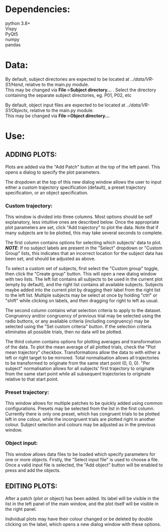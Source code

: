 # Dependencies:
python 3.8+  
Vispy  
PyQt5  
numpy  
pandas  


# Data:
By default, subject directories are expected to be located at *../data/VR-S1/Hand*, relative to the
main.py module.  
This may be changed via **File**->**Subject directory...** . Select the directory containing the separate
subject directories, eg. P01, P02, etc

By default, object input files are expected to be located at *../data/VR-S1/Objects*, relative to the
main.py module.  
This may be changed via **File**->**Object directory...**

# Use:
## ADDING PLOTS:
Plots are added via the "Add Patch" button at the top of the left panel. This opens a dialog to
specify the plot parameters.

The dropdown at the top of this new dialog window allows the user to input either a custom
trajectory specification (default), a preset trajectory specification, or an object specification.

### Custom trajectory:
This window is divided into three columns. Most options should be self explanatory, less intuitive
ones are described below.
Once the appropriate plot parameters are set, click "Add trajectory" to plot the data. Note that if
many subjects are to be plotted, this may take several seconds to complete.

The first column contains options for selecting which subjects' data to plot.
***NOTE***: If no subject labels are present in the "Select" dropdown or "Custom Group" lists, this indicates
that an incorrect location for the subject data has been set, and should be adjusted as above.

To select a custom set of subjects, first select the "Custom group" toggle, then click the "Create
group" button. This will open a new dialog window with two lists. The left list contains all
subjects to be used in the current plot (empty by default), and the right list contains all
available subjects. 
Subjects maybe added into the current plot by dragging their label from the right list to the left
list. Multiple subjects may be select at once by holding "ctrl" or "shift" while clicking on
labels, and then dragging for right to left as usual.

The second column contains what selection criteria to apply to the dataset. Congruency and/or congruency of
previous trial may be selected using the radio buttons, or any available criteria (including congruency) may be selected using the "Set custom criteria" button.
If the selection criteria eliminates all possible trials, then no data will be plotted.

The third column contains options for plotting averages and transformation of the data. To plot the
mean average of all plotted trials, check the "Plot mean trajectory" checkbox.
Transformations allow the data to with either a left or right target to be mirrored.
Total normalisation allows all trajectories to be transformed to originate from the same start
point (0, 0, 0).
"Per subject" normalisation allows for all subjects' first trajectory to originate from the same start point while
all subsequent trajectories to originate relative to that start point.

### Preset trajectory:
This window allows for multiple patches to be quickly added using common configurations.
Presets may be selected from the list in the first column.
Currently there is only one preset, which has congruent trials to be plotted left in one colour, while the
incongruent trials are plotted right in another colour. Subject selection and colours may be
adjusted as in the previous window.

### Object input:
This window allows data files to be loaded which specify parameters for one or more objects.
Firstly, the "Select input file" is used to choose a file.
Once a valid input file is selected, the "Add object" button will be enabled to press and add the
objects.


## EDITING PLOTS:
After a patch (plot or object) has been added. Its label will be visible in the list in the left
panel of the main window, and the plot itself will be visible in the right panel.

Individual plots may have their colour changed or be deleted by double clicking on the label, which
opens a new dialog window with these options.
